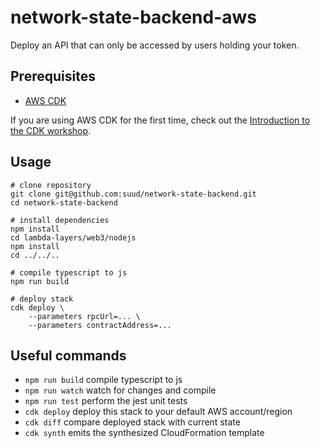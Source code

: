 # network-state-backend-aws

Deploy an API that can only be accessed by users holding your token.

## Prerequisites

- [AWS CDK](https://docs.aws.amazon.com/cdk/v2/guide/getting_started.html#getting_started_prerequisites)

If you are using AWS CDK for the first time, check out the [Introduction to the CDK workshop](https://cdkworkshop.com/).

## Usage

```
# clone repository
git clone git@github.com:suud/network-state-backend.git
cd network-state-backend

# install dependencies
npm install
cd lambda-layers/web3/nodejs
npm install
cd ../../..

# compile typescript to js
npm run build

# deploy stack
cdk deploy \
    --parameters rpcUrl=... \
    --parameters contractAddress=...
```

## Useful commands

 * `npm run build`   compile typescript to js
 * `npm run watch`   watch for changes and compile
 * `npm run test`    perform the jest unit tests
 * `cdk deploy`      deploy this stack to your default AWS account/region
 * `cdk diff`        compare deployed stack with current state
 * `cdk synth`       emits the synthesized CloudFormation template
